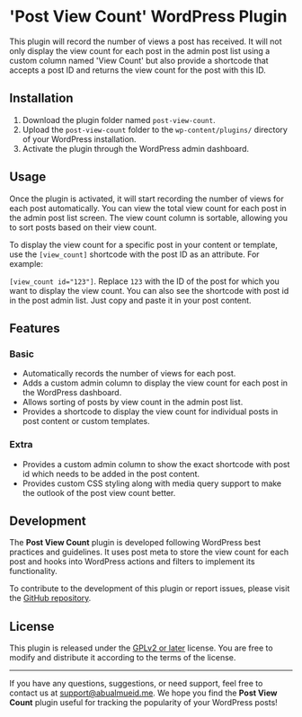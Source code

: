 # 'Post View Count' WordPress Plugin

This plugin will record the number of views a post has received. It will not only display the view count for each post in the admin post list using a custom column named 'View Count' but also provide a shortcode that accepts a post ID and returns the view count for the post with this ID.

## Installation

1. Download the plugin folder named `post-view-count`.
2. Upload the `post-view-count` folder to the `wp-content/plugins/` directory of your WordPress installation.
3. Activate the plugin through the WordPress admin dashboard.

## Usage

Once the plugin is activated, it will start recording the number of views for each post automatically. You can view the total view count for each post in the admin post list screen. The view count column is sortable, allowing you to sort posts based on their view count.

To display the view count for a specific post in your content or template, use the `[view_count]` shortcode with the post ID as an attribute. For example: 

`[view_count id="123"]`. Replace `123` with the ID of the post for which you want to display the view count. You can also see the shortcode with post id in the post admin list. Just copy and paste it in your post content.


## Features

### Basic

- Automatically records the number of views for each post.
- Adds a custom admin column to display the view count for each post in the WordPress dashboard.
- Allows sorting of posts by view count in the admin post list.
- Provides a shortcode to display the view count for individual posts in post content or custom templates.

### Extra

- Provides a custom admin column to show the exact shortcode with post id which needs to be added in the post content.
- Provides custom CSS styling along with media query support to make the outlook of the post view count better.

## Development

The **Post View Count** plugin is developed following WordPress best practices and guidelines. It uses post meta to store the view count for each post and hooks into WordPress actions and filters to implement its functionality.

To contribute to the development of this plugin or report issues, please visit the [GitHub repository](https://github.com/abualmueid/post-view-count).

## License

This plugin is released under the [GPLv2 or later](https://www.gnu.org/licenses/gpl-2.0.html) license. You are free to modify and distribute it according to the terms of the license.

---

If you have any questions, suggestions, or need support, feel free to contact us at support@abualmueid.me. We hope you find the **Post View Count** plugin useful for tracking the popularity of your WordPress posts!